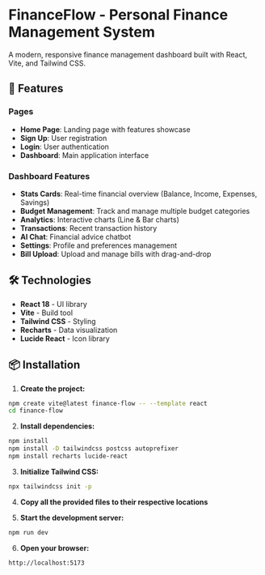 # FinanceFlow - Personal Finance Management System

A modern, responsive finance management dashboard built with React, Vite, and Tailwind CSS.


## 🚀 Features

### Pages

- **Home Page**: Landing page with features showcase
- **Sign Up**: User registration
- **Login**: User authentication
- **Dashboard**: Main application interface

### Dashboard Features

- **Stats Cards**: Real-time financial overview (Balance, Income, Expenses, Savings)
- **Budget Management**: Track and manage multiple budget categories
- **Analytics**: Interactive charts (Line & Bar charts)
- **Transactions**: Recent transaction history
- **AI Chat**: Financial advice chatbot
- **Settings**: Profile and preferences management
- **Bill Upload**: Upload and manage bills with drag-and-drop

## 🛠️ Technologies

- **React 18** - UI library
- **Vite** - Build tool
- **Tailwind CSS** - Styling
- **Recharts** - Data visualization
- **Lucide React** - Icon library

## 📦 Installation

1. **Create the project:**

```bash
npm create vite@latest finance-flow -- --template react
cd finance-flow
```

2. **Install dependencies:**

```bash
npm install
npm install -D tailwindcss postcss autoprefixer
npm install recharts lucide-react
```

3. **Initialize Tailwind CSS:**

```bash
npx tailwindcss init -p
```

4. **Copy all the provided files to their respective locations**

5. **Start the development server:**

```bash
npm run dev
```

6. **Open your browser:**

```
http://localhost:5173
```
